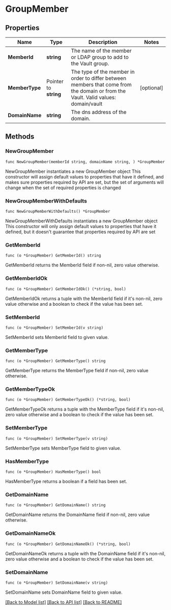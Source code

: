 # GroupMember

## Properties

Name | Type | Description | Notes
------------ | ------------- | ------------- | -------------
**MemberId** | **string** | The name of the member or LDAP group to add to the Vault group. | 
**MemberType** | Pointer to **string** | The type of the member in order to differ between members that come from the domain or from the Vault.    Valid values: domain/vault | [optional] 
**DomainName** | **string** | The dns address of the domain. | 

## Methods

### NewGroupMember

`func NewGroupMember(memberId string, domainName string, ) *GroupMember`

NewGroupMember instantiates a new GroupMember object
This constructor will assign default values to properties that have it defined,
and makes sure properties required by API are set, but the set of arguments
will change when the set of required properties is changed

### NewGroupMemberWithDefaults

`func NewGroupMemberWithDefaults() *GroupMember`

NewGroupMemberWithDefaults instantiates a new GroupMember object
This constructor will only assign default values to properties that have it defined,
but it doesn't guarantee that properties required by API are set

### GetMemberId

`func (o *GroupMember) GetMemberId() string`

GetMemberId returns the MemberId field if non-nil, zero value otherwise.

### GetMemberIdOk

`func (o *GroupMember) GetMemberIdOk() (*string, bool)`

GetMemberIdOk returns a tuple with the MemberId field if it's non-nil, zero value otherwise
and a boolean to check if the value has been set.

### SetMemberId

`func (o *GroupMember) SetMemberId(v string)`

SetMemberId sets MemberId field to given value.


### GetMemberType

`func (o *GroupMember) GetMemberType() string`

GetMemberType returns the MemberType field if non-nil, zero value otherwise.

### GetMemberTypeOk

`func (o *GroupMember) GetMemberTypeOk() (*string, bool)`

GetMemberTypeOk returns a tuple with the MemberType field if it's non-nil, zero value otherwise
and a boolean to check if the value has been set.

### SetMemberType

`func (o *GroupMember) SetMemberType(v string)`

SetMemberType sets MemberType field to given value.

### HasMemberType

`func (o *GroupMember) HasMemberType() bool`

HasMemberType returns a boolean if a field has been set.

### GetDomainName

`func (o *GroupMember) GetDomainName() string`

GetDomainName returns the DomainName field if non-nil, zero value otherwise.

### GetDomainNameOk

`func (o *GroupMember) GetDomainNameOk() (*string, bool)`

GetDomainNameOk returns a tuple with the DomainName field if it's non-nil, zero value otherwise
and a boolean to check if the value has been set.

### SetDomainName

`func (o *GroupMember) SetDomainName(v string)`

SetDomainName sets DomainName field to given value.



[[Back to Model list]](../README.md#documentation-for-models) [[Back to API list]](../README.md#documentation-for-api-endpoints) [[Back to README]](../README.md)


